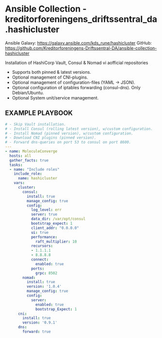 # Ansible Collection - kreditorforeningens_driftssentral_da.hashicluster

Ansible Galaxy: https://galaxy.ansible.com/kds_rune/hashicluster
GitHub: https://github.com/Kreditorforeningens-Driftssentral-DA/ansible-collection-hashicluster

Installation of HashiCorp Vault, Consul & Nomad vi aofficial repositories
- Supports both pinned & latest versions.
- Optional management of CNI-plugins.
- Optional management of configuration-files (YAML -> JSON).
- Optional configuration of iptables forwarding (consul-dns). Only Debian/Ubuntu.
- Optional System unit/service management.

## EXAMPLE PLAYBOOK

```yaml
# - Skip Vault installation.
# - Install Consul (rolling latest version), w/custom configuration.
# - Install Nomad (pinned version), w/custom configuration.
# - Download CNI plugins (pinned version).
# - Forward dns-queries on port 53 to consul on port 8600.
---
- name: MoleculeConverge
  hosts: all
  gather_facts: true
  tasks:
  - name: "Include roles"
    include_role:
      name: hashicluster
    vars:
      cluster:
        consul:
          install: true
          manage_config: true
          config:
            log_level: err
            server: true
            data_dir: /var/opt/consul
            bootstrap_expect: 1
            client_addr: "0.0.0.0"
            ui: true
            performance:
              raft_multiplier: 10
            recursors:
            - 1.1.1.1
            - 8.8.8.8
            connect:
              enabled: true
            ports:
              grpc: 8502
        nomad:
          install: true
          version: '1.0.4'
          manage_config: true
          config:
            server:
              enabled: true
              bootstrap_Expect: 1
      cni:
        install: true
        version: '0.9.1'
      dns:
        forward: true
```
